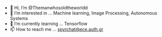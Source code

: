 - 👋 Hi, I’m @Themanwhosoldtheworldd
- 👀 I’m interested in ... Machine learning, Image Processing, Autonomous Systems
- 🌱 I’m currently learning ... Tensorflow
- 📫 How to reach me ... spyrchat@ece.auth.gr

<!---
Hello I am an Electrical and Computer Engineering Student and an aspiring ML engineer, I currently use github for my personal and university Projects.
--->
